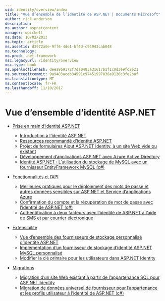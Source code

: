 ```yaml
---
uid: identity/overview/index
title: "Vue d’ensemble de l’identité de ASP.NET | Documents Microsoft"
author: rick-anderson
description: 
ms.author: aspnetcontent
manager: wpickett
ms.date: 10/02/2013
ms.topic: article
ms.assetid: d3972a0e-9ff6-4de1-bf4d-c94943cab048
ms.technology: 
ms.prod: .net-framework
msc.legacyurl: /identity/overview
msc.type: book
ms.openlocfilehash: deea9b9172f7da0483a31617b1f1c0d3e9fc2e21
ms.sourcegitcommit: 9a9483aceb34591c97451997036a9120c3fe2baf
ms.translationtype: MT
ms.contentlocale: fr-FR
ms.lasthandoff: 11/10/2017
---
```

<a name="aspnet-identity-overview"></a>Vue d’ensemble d’identité ASP.NET
====================
- [Prise en main d’identité ASP.NET](getting-started/index.md)

    - [Introduction à l’identité ASP.NET](getting-started/introduction-to-aspnet-identity.md)
    - [Ressources recommandé d’identité ASP.NET](getting-started/aspnet-identity-recommended-resources.md)
    - [Projet de formulaires Ajout ASP.NET Identity, à un site Web vide ou existant](getting-started/adding-aspnet-identity-to-an-empty-or-existing-web-forms-project.md)
    - [Développement d’applications ASP.NET avec Azure Active Directory](getting-started/developing-aspnet-apps-with-windows-azure-active-directory.md)
    - [Identité ASP.NET : L’utilisation du stockage de MySQL avec un fournisseur EntityFramework MySQL (c#)](getting-started/aspnet-identity-using-mysql-storage-with-an-entityframework-mysql-provider.md)
- [Fonctionnalités et l’API](features-api/index.md)

    - [Meilleures pratiques pour le déploiement des mots de passe et autres données sensibles sur ASP.NET et Service d’applications Azure](features-api/best-practices-for-deploying-passwords-and-other-sensitive-data-to-aspnet-and-azure.md)
    - [Confirmation du compte et la récupération de mot de passe avec l’identité de ASP.NET (c#)](features-api/account-confirmation-and-password-recovery-with-aspnet-identity.md)
    - [Authentification à deux facteurs avec l’identité de ASP.NET à l’aide de SMS et par courrier électronique](features-api/two-factor-authentication-using-sms-and-email-with-aspnet-identity.md)
- [Extensibilité](extensibility/index.md)

    - [Vue d’ensemble des fournisseurs de stockage personnalisé d’identité ASP.NET](extensibility/overview-of-custom-storage-providers-for-aspnet-identity.md)
    - [Implémentation d’un fournisseur de stockage d’identité ASP.NET MySQL personnalisé](extensibility/implementing-a-custom-mysql-aspnet-identity-storage-provider.md)
    - [Modifier la clé primaire pour les utilisateurs dans ASP.NET Identity](extensibility/change-primary-key-for-users-in-aspnet-identity.md)
- [Migrations](migrations/index.md)

    - [Migration d’un site Web existant à partir de l’appartenance SQL pour ASP.NET Identity](migrations/migrating-an-existing-website-from-sql-membership-to-aspnet-identity.md)
    - [Migration de données universel de fournisseur pour l’appartenance et les profils utilisateur à l’identité de ASP.NET (c#)](migrations/migrating-universal-provider-data-for-membership-and-user-profiles-to-aspnet-identity.md)
